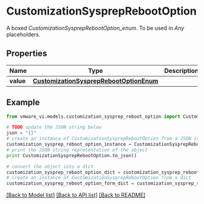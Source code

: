 # CustomizationSysprepRebootOption

A boxed *CustomizationSysprepRebootOption_enum*. To be used in *Any* placeholders. 

## Properties
Name | Type | Description | Notes
------------ | ------------- | ------------- | -------------
**value** | [**CustomizationSysprepRebootOptionEnum**](CustomizationSysprepRebootOptionEnum.md) |  | 

## Example

```python
from vmware_vi.models.customization_sysprep_reboot_option import CustomizationSysprepRebootOption

# TODO update the JSON string below
json = "{}"
# create an instance of CustomizationSysprepRebootOption from a JSON string
customization_sysprep_reboot_option_instance = CustomizationSysprepRebootOption.from_json(json)
# print the JSON string representation of the object
print CustomizationSysprepRebootOption.to_json()

# convert the object into a dict
customization_sysprep_reboot_option_dict = customization_sysprep_reboot_option_instance.to_dict()
# create an instance of CustomizationSysprepRebootOption from a dict
customization_sysprep_reboot_option_form_dict = customization_sysprep_reboot_option.from_dict(customization_sysprep_reboot_option_dict)
```
[[Back to Model list]](../README.md#documentation-for-models) [[Back to API list]](../README.md#documentation-for-api-endpoints) [[Back to README]](../README.md)


